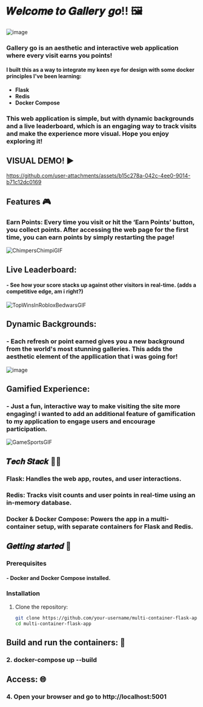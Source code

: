 # 𝑾𝒆𝒍𝒄𝒐𝒎𝒆 𝒕𝒐 𝑮𝒂𝒍𝒍𝒆𝒓𝒚 𝒈𝒐!! 🖼️

![image](https://github.com/user-attachments/assets/e0810c5f-f88e-4546-aab6-9bb076c184b6)

 ### **Gallery go** is an aesthetic and interactive web application where every visit earns you points! 
 
#### I built this as a way to integrate my keen eye for design with some docker principles I've been learning:
  
-  **Flask**
-  **Redis** 
-  **Docker Compose**
 
### This web application is simple, but with dynamic backgrounds and a live leaderboard, which is an engaging way to track visits and make the experience more visual. Hope you enjoy exploring it!

##

## VISUAL DEMO! ▶️

https://github.com/user-attachments/assets/b15c278a-042c-4ee0-9014-b71c12dc0169

## 

## Features 🎮

### **Earn Points**: Every time you visit or hit the **‘Earn Points’ button**, you collect points. After accessing the web page for the first time, you can earn points by simply restarting the page!

  ![ChimpersChimpiGIF](https://github.com/user-attachments/assets/6e5d8a0d-de05-453d-8e69-d038ed8a7a5f)

## 

## **Live Leaderboard**:

#### - See how your score stacks up against other visitors in real-time. (adds a competitive edge, am i right?)

 ![TopWinsInRobloxBedwarsGIF](https://github.com/user-attachments/assets/b17c628d-8d4c-416f-b3ea-11a91cb5ef95)

## 

## **Dynamic Backgrounds**:

### - Each refresh or point earned gives you a new background from the world's most stunning galleries. This adds the aesthetic element of the appllication that i was going for!

 ![image](https://github.com/user-attachments/assets/4e6f5d0e-8bff-4a40-b0b4-1f30dd05913f)

## 

## **Gamified Experience**: 

### - Just a fun, interactive way to make visiting the site more engaging! i wanted to add an additional feature of gamification to my application to engage users and encourage participation.

![GameSportsGIF](https://github.com/user-attachments/assets/bfcfb530-6373-4c68-9409-e5f01bd7a272)

## 

## 𝑻𝒆𝒄𝒉 𝑺𝒕𝒂𝒄𝒌 👩‍💻

### **Flask**: Handles the web app, routes, and user interactions.

### **Redis**: Tracks visit counts and user points in real-time using an in-memory database.

### **Docker & Docker Compose**: Powers the app in a multi-container setup, with separate containers for Flask and Redis.

## 𝑮𝒆𝒕𝒕𝒊𝒏𝒈 𝒔𝒕𝒂𝒓𝒕𝒆𝒅 📲

### Prerequisites
#### - **Docker** and **Docker Compose** installed.

### Installation
1. Clone the repository:
   ```bash
   git clone https://github.com/your-username/multi-container-flask-app.git
   cd multi-container-flask-app

## Build and run the containers: 🐳
### 2. docker-compose up --build

## Access: 🌐
### 4. Open your browser and go to http://localhost:5001

